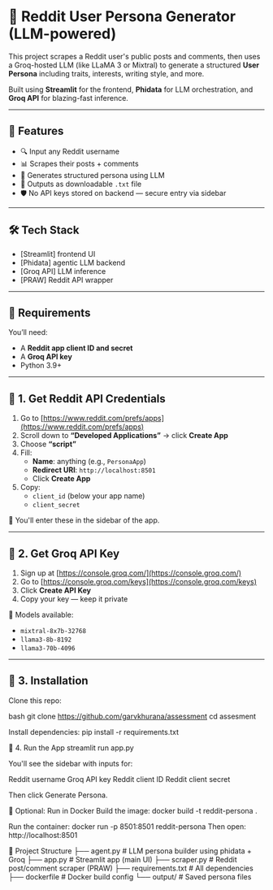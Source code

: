 # 🧠 Reddit User Persona Generator (LLM-powered)

This project scrapes a Reddit user's public posts and comments, then uses a Groq-hosted LLM (like LLaMA 3 or Mixtral) to generate a structured **User Persona** including traits, interests, writing style, and more.

Built using **Streamlit** for the frontend, **Phidata** for LLM orchestration, and **Groq API** for blazing-fast inference.

---

## 📌 Features

- 🔍 Input any Reddit username
- 📊 Scrapes their posts + comments
- 🧠 Generates structured persona using LLM
- 💾 Outputs as downloadable `.txt` file
- 🛡️ No API keys stored on backend — secure entry via sidebar


---

## 🛠️ Tech Stack

- [Streamlit] frontend UI
- [Phidata] agentic LLM backend
- [Groq API] LLM inference
- [PRAW] Reddit API wrapper

---

## 🔑 Requirements

You’ll need:

- A **Reddit app client ID and secret**
- A **Groq API key**
- Python 3.9+

---

## 🧾 1. Get Reddit API Credentials

1. Go to [https://www.reddit.com/prefs/apps](https://www.reddit.com/prefs/apps)
2. Scroll down to **“Developed Applications”** → click **Create App**
3. Choose **“script”**
4. Fill:
   - **Name**: anything (e.g., `PersonaApp`)
   - **Redirect URI**: `http://localhost:8501`
   - Click **Create App**
5. Copy:
   - `client_id` (below your app name)
   - `client_secret`

🔐 You'll enter these in the sidebar of the app.

---

## 🔑 2. Get Groq API Key

1. Sign up at [https://console.groq.com/](https://console.groq.com/)
2. Go to [https://console.groq.com/keys](https://console.groq.com/keys)
3. Click **Create API Key**
4. Copy your key — keep it private

📌 Models available:
- `mixtral-8x7b-32768`
- `llama3-8b-8192`
- `llama3-70b-4096`

---

## 🧰 3. Installation

Clone this repo:

bash
git clone https://github.com/garvkhurana/assessment
cd assesment

Install dependencies:
pip install -r requirements.txt

🧪 4. Run the App
streamlit run app.py

You'll see the sidebar with inputs for:

Reddit username
Groq API key
Reddit client ID
Reddit client secret

Then click Generate Persona.

🐳 Optional: Run in Docker
Build the image:
docker build -t reddit-persona .

Run the container:
docker run -p 8501:8501 reddit-persona
Then open: http://localhost:8501

📁 Project Structure
├── agent.py          # LLM persona builder using phidata + Groq
├── app.py            # Streamlit app (main UI)
├── scraper.py        # Reddit post/comment scraper (PRAW)
├── requirements.txt  # All dependencies
├── dockerfile        # Docker build config
└── output/           # Saved persona files
